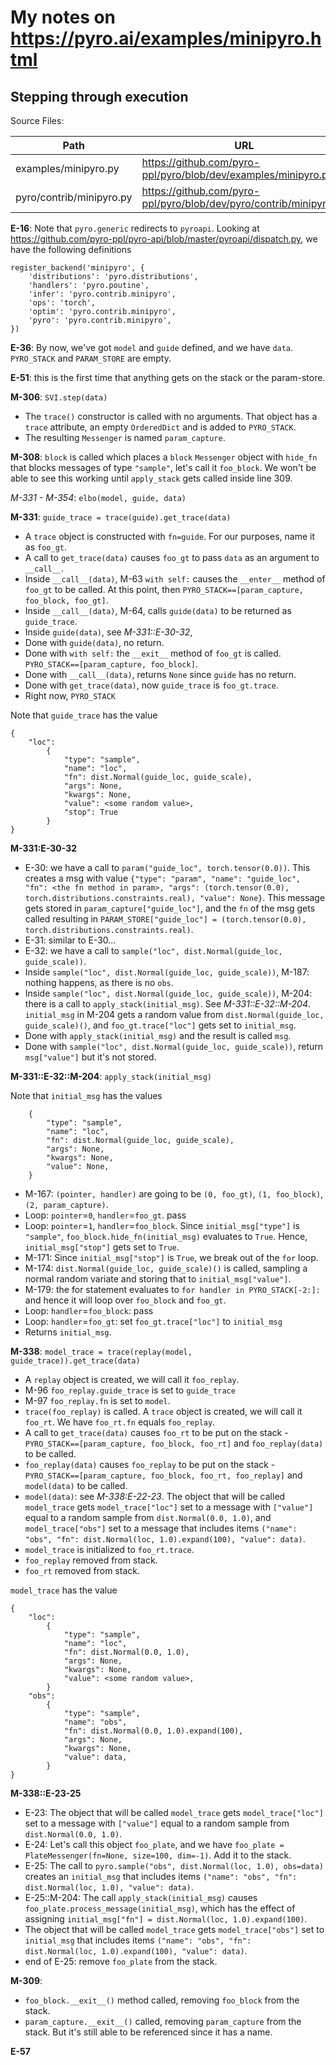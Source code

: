 # My notes on https://pyro.ai/examples/minipyro.html

## Stepping through execution

Source Files: 

| Path | URL | Abbreviation |
|-|-|-|
| examples/minipyro.py | https://github.com/pyro-ppl/pyro/blob/dev/examples/minipyro.py | E |
| pyro/contrib/minipyro.py | https://github.com/pyro-ppl/pyro/blob/dev/pyro/contrib/minipyro.py | M |

**E-16**: Note that `pyro.generic` redirects to `pyroapi`.
Looking at
https://github.com/pyro-ppl/pyro-api/blob/master/pyroapi/dispatch.py, we have the following definitions

```
register_backend('minipyro', {
    'distributions': 'pyro.distributions',
    'handlers': 'pyro.poutine',
    'infer': 'pyro.contrib.minipyro',
    'ops': 'torch',
    'optim': 'pyro.contrib.minipyro',
    'pyro': 'pyro.contrib.minipyro',
})
```

**E-36**: By now, we've got `model` and `guide` defined, and we have `data`. `PYRO_STACK` and `PARAM_STORE` are empty.

**E-51**: this is the first time that anything gets on the stack or the param-store.

**M-306**: `SVI.step(data)`

 * The `trace()` constructor is called with no arguments.  That object has a `trace` attribute, an empty `OrderedDict` and is added to `PYRO_STACK`.  
 * The resulting `Messenger` is named `param_capture`.

**M-308**: `block` is called which places a `block` `Messenger` object with `hide_fn` that blocks messages of type `"sample"`, let's call it `foo_block`.  We won't be able to see this working until `apply_stack` gets called inside line 309.

*M-331 - M-354*: `elbo(model, guide, data)`

**M-331**: `guide_trace = trace(guide).get_trace(data)`

 * A `trace` object is constructed with `fn=guide`.  For our purposes, name it as `foo_gt`.
 * A call to `get_trace(data)` causes `foo_gt` to pass `data` as an argument to `__call__`.
 * Inside `__call__(data)`, M-63 `with self:` causes the `__enter__` method of `foo_gt` to be called.  At this point, then `PYRO_STACK==[param_capture, foo_block, foo_gt]`.
 * Inside `__call__(data)`, M-64, calls `guide(data)` to be returned as `guide_trace`.
 * Inside `guide(data)`, see *M-331::E-30-32*, 
 * Done with `guide(data)`, no return.
 * Done with `with self:` the `__exit__` method of `foo_gt` is called.  `PYRO_STACK==[param_capture, foo_block]`.
 * Done with `__call__(data)`, returns `None` since `guide` has no return.
 * Done with `get_trace(data)`, now `guide_trace` is `foo_gt.trace`.
 * Right now, `PYRO_STACK`

Note that `guide_trace` has the value
```
{
    "loc":
        {
            "type": "sample",
            "name": "loc",
            "fn": dist.Normal(guide_loc, guide_scale),
            "args": None,
            "kwargs": None,
            "value": <some random value>,
            "stop": True
        }   
}
```

**M-331:E-30-32**

 * E-30: we have a call to `param("guide_loc", torch.tensor(0.0))`.  This creates a msg with value `{"type": "param", "name": "guide_loc", "fn": <the fn method in param>, "args": (torch.tensor(0.0), torch.distributions.constraints.real), "value": None}`.  This message gets stored in `param_capture["guide_loc"]`, and the `fn` of the msg gets called resulting in `PARAM_STORE["guide_loc"] = (torch.tensor(0.0), torch.distributions.constraints.real)`.
 * E-31: similar to E-30...
 * E-32: we have a call to `sample("loc", dist.Normal(guide_loc, guide_scale))`.
 * Inside `sample("loc", dist.Normal(guide_loc, guide_scale))`, M-187: nothing happens, as there is no `obs`.
 * Inside `sample("loc", dist.Normal(guide_loc, guide_scale))`, M-204: there is a call to `apply_stack(initial_msg)`.  See *M-331::E-32::M-204*.  `initial_msg` in M-204 gets a random value from `dist.Normal(guide_loc, guide_scale)()`, and `foo_gt.trace["loc"]` gets set to `initial_msg`.
 * Done with `apply_stack(initial_msg)` and the result is called `msg`.
 * Done with `sample("loc", dist.Normal(guide_loc, guide_scale))`, return `msg["value"]` but it's not stored.

**M-331::E-32::M-204**: `apply_stack(initial_msg)`

Note that `initial_msg` has the values
```
    {
        "type": "sample",
        "name": "loc",
        "fn": dist.Normal(guide_loc, guide_scale),
        "args": None,
        "kwargs": None,
        "value": None,
    }
```

 * M-167: `(pointer, handler)` are going to be `(0, foo_gt)`, `(1, foo_block)`, `(2, param_capture)`.
 * Loop: `pointer`=`0`, `handler`=`foo_gt`.  pass
 * Loop: `pointer`=`1`, `handler`=`foo_block`.  Since `initial_msg["type"]` is `"sample"`, `foo_block.hide_fn(initial_msg)` evaluates to `True`.  Hence, `initial_msg["stop"]` gets set to `True`.
 * M-171: Since `initial_msg["stop"]` is `True`, we break out of the `for` loop.
 * M-174: `dist.Normal(guide_loc, guide_scale)()` is called, sampling a normal random variate and storing that to `initial_msg["value"]`.
 * M-179: the for statement evaluates to `for handler in PYRO_STACK[-2:]:` and hence it will loop over `foo_block` and `foo_gt`.
 * Loop: `handler`=`foo_block`: pass
 * Loop: `handler`=`foo_gt`: set `foo_gt.trace["loc"]` to `initial_msg`
 * Returns `initial_msg`.

**M-338**: `model_trace = trace(replay(model, guide_trace)).get_trace(data)`

 * A `replay` object is created, we will call it `foo_replay`.
 * M-96 `foo_replay.guide_trace` is set to `guide_trace`
 * M-97 `foo_replay.fn` is set to `model`.
 * `trace(foo_replay)` is called.  A `trace` object is created, we will call it `foo_rt`.  We have `foo_rt.fn` equals `foo_replay`.
 * A call to `get_trace(data)` causes `foo_rt` to be put on the stack - `PYRO_STACK==[param_capture, foo_block, foo_rt]` and `foo_replay(data)` to be called.
 * `foo_replay(data)` causes `foo_replay` to be put on the stack - `PYRO_STACK==[param_capture, foo_block, foo_rt, foo_replay]` and `model(data)` to be called.
 * `model(data)`: see *M-338:E-22-23*.  The object that will be called `model_trace` gets `model_trace["loc"]` set to a message with `["value"]` equal to a random sample from `dist.Normal(0.0, 1.0)`, and `model_trace["obs"]` set to a message that includes items `("name": "obs", "fn": dist.Normal(loc, 1.0).expand(100), "value": data)`.
 * `model_trace` is initialized to `foo_rt.trace`.
 * `foo_replay` removed from stack.
 * `foo_rt` removed from stack.

`model_trace` has the value
```
{
    "loc":
        {
            "type": "sample",
            "name": "loc",
            "fn": dist.Normal(0.0, 1.0),
            "args": None,
            "kwargs": None,
            "value": <some random value>,
        }
    "obs":
        {
            "type": "sample",
            "name": "obs",
            "fn": dist.Normal(0.0, 1.0).expand(100),
            "args": None,
            "kwargs": None,
            "value": data,
        }
}
```

**M-338::E-23-25**

 * E-23: The object that will be called `model_trace` gets `model_trace["loc"]` set to a message with `["value"]` equal to a random sample from `dist.Normal(0.0, 1.0)`.
 * E-24: Let's call this object `foo_plate`, and we have `foo_plate = PlateMessenger(fn=None, size=100, dim=-1)`.  Add it to the stack.
 * E-25: The call to `pyro.sample("obs", dist.Normal(loc, 1.0), obs=data)` creates an `initial_msg` that includes items `("name": "obs", "fn": dist.Normal(loc, 1.0), "value": data)`.
 * E-25::M-204: The call `apply_stack(initial_msg)` causes `foo_plate.process_message(initial_msg)`, which has the effect of assigning `initial_msg["fn"] = dist.Normal(loc, 1.0).expand(100)`.
 * The object that will be called `model_trace` gets `model_trace["obs"]` set to `initial_msg` that includes items `("name": "obs", "fn": dist.Normal(loc, 1.0).expand(100), "value": data)`.
 * end of E-25: remove `foo_plate` from the stack.


**M-309**: 

 * `foo_block.__exit__()` method called, removing `foo_block` from the stack.
 * `param_capture.__exit__()` called, removing `param_capture` from the stack.  But it's still able to be referenced since it has a name.

**E-57**
